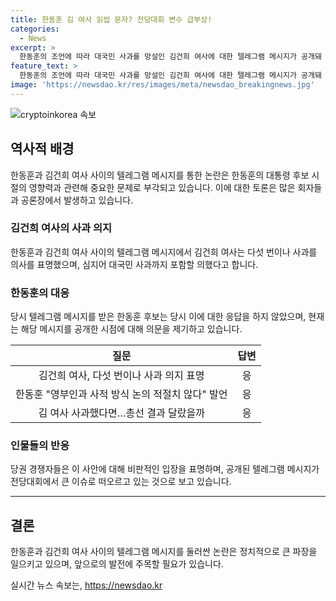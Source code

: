 ```yaml
---
title: 한동훈 김 여사 읽씹 문자? 전당대회 변수 급부상!
categories:
  - News
excerpt: >
  한동훈의 조언에 따라 대국민 사과를 망설인 김건희 여사에 대한 텔레그램 메시지가 공개돼 논란이 되고 있습니다. 이에 대한 이승환 의원남, 배수진 대변인, 김성열 수석대변인 등의 의견이 모아져 당내에서 갈등이 불거지고 있습니다. 한동훈은 왜 이 시점에 공개하는지 의문이라며 반박하고 있으며, 이에 대한 여러 의견이 나오고 있습니다. 사적인 문제가 정치적 영향을 끼쳐 전당대회에 변수로 작용할 수도 있을 것으로 보입니다.
feature_text: >
  한동훈의 조언에 따라 대국민 사과를 망설인 김건희 여사에 대한 텔레그램 메시지가 공개돼 논란이 되고 있습니다. 이에 대한 이승환 의원남, 배수진 대변인, 김성열 수석대변인 등의 의견이 모아져 당내에서 갈등이 불거지고 있습니다. 한동훈은 왜 이 시점에 공개하는지 의문이라며 반박하고 있으며, 이에 대한 여러 의견이 나오고 있습니다. 사적인 문제가 정치적 영향을 끼쳐 전당대회에 변수로 작용할 수도 있을 것으로 보입니다.
image: 'https://newsdao.kr/res/images/meta/newsdao_breakingnews.jpg'
---
```


<p><img src="https://newsdao.kr/res/images/meta/newsdao_breakingnews.jpg" alt="cryptoinkorea 속보" /></p>

<h2 data-ke-size="size26">역사적 배경</h2>

<p data-ke-size="size16">한동훈과 김건희 여사 사이의 텔레그램 메시지를 통한 논란은 한동훈의 대통령 후보 시절의 영향력과 관련해 중요한 문제로 부각되고 있습니다. 이에 대한 토론은 많은 회자들과 공론장에서 발생하고 있습니다.</p>

<h3>김건희 여사의 사과 의지</h3>

<p data-ke-size="size16">한동훈과 김건희 여사 사이의 텔레그램 메시지에서 김건희 여사는 다섯 번이나 사과를 의사를 표명했으며, 심지어 대국민 사과까지 포함할 의했다고 합니다.</p>

<h3>한동훈의 대응</h3>

<p data-ke-size="size16">당시 텔레그램 메시지를 받은 한동훈 후보는 당시 이에 대한 응답을 하지 않았으며, 현재는 해당 메시지를 공개한 시점에 대해 의문을 제기하고 있습니다.</p>

<table>
    <thead>
        <tr>
            <th style="text-align: center;">질문</th>
            <th style="text-align: center;">답변</th>
        </tr>
    </thead>
    <tbody>
        <tr>
            <td style="text-align: center;">김건희 여사, 다섯 번이나 사과 의지 표명</td>
            <td style="text-align: center;">응</td>
        </tr>
        <tr>
            <td style="text-align: center;">한동훈 "영부인과 사적 방식 논의 적절치 않다" 발언</td>
            <td style="text-align: center;">응</td>
        </tr>
        <tr>
            <td style="text-align: center;">김 여사 사과했다면…총선 결과 달랐을까</td>
            <td style="text-align: center;">응</td>
        </tr>
    </tbody>
</table>

<h3>인물들의 반응</h3>

<p data-ke-size="size16">당권 경쟁자들은 이 사안에 대해 비판적인 입장을 표명하며, 공개된 텔레그램 메시지가 전당대회에서 큰 이슈로 떠오르고 있는 것으로 보고 있습니다.</p>

<hr>

<h2 data-ke-size="size26">결론</h2>

<p data-ke-size="size16">한동훈과 김건희 여사 사이의 텔레그램 메시지를 둘러싼 논란은 정치적으로 큰 파장을 일으키고 있으며, 앞으로의 발전에 주목할 필요가 있습니다.</p>
실시간 뉴스 속보는, <a href="https://newsdao.kr" rel="dofollow">https://newsdao.kr</a>


